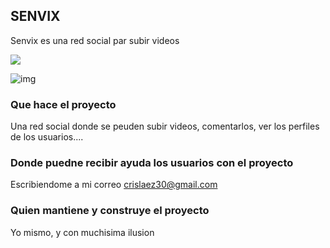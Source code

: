 
## SENVIX

Senvix es una red social par subir videos

<img src="https://github.com/crislaez/Fornt_End_Senvix/src/img/foto_proyecto.PNG" />

![img](https://github.com/crislaez/Fornt_End_Senvix/img/foto_proyecto_2.PNG)

### Que hace el proyecto

Una red social donde se peuden subir videos, comentarlos, ver los perfiles de los usuarios....
 
### Donde puedne recibir ayuda los usuarios con el proyecto
 
Escribiendome a mi correo crislaez30@gmail.com

### Quien mantiene y construye el proyecto

Yo mismo, y con muchisima ilusion
